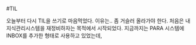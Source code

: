 #TIL 

오늘부터 다시 TIL을 쓰기로 마음먹었다. 이유는.. 좀 거슬러 올라가야 한다.
처음은 내 지식관리시스템을 재정비하자는 목적에서 시작되었다. 지금까지는 PARA 시스템에 INBOX를 추가한 형태로 사용하고 있었는데, 

